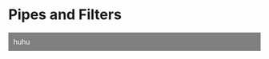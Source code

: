 # Pipes and Filters


<script>
  <a click={() => window.open("https://lively-kernel.org/lively4/swd21-pipes-and-filters/start.html")}>dev repository</a>
</script>


<div style="background-color:gray; color: white; padding: 10px">
huhu
</div>